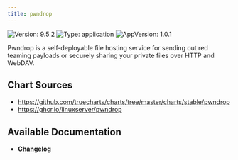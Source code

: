 ```yaml
---
title: pwndrop
---
```


![Version: 9.5.2](https://img.shields.io/badge/Version-9.5.2-informational?style=flat-square) ![Type: application](https://img.shields.io/badge/Type-application-informational?style=flat-square) ![AppVersion: 1.0.1](https://img.shields.io/badge/AppVersion-1.0.1-informational?style=flat-square)

Pwndrop is a self-deployable file hosting service for sending out red teaming payloads or securely sharing your private files over HTTP and WebDAV.

## Chart Sources

- https://github.com/truecharts/charts/tree/master/charts/stable/pwndrop
- https://ghcr.io/linuxserver/pwndrop

## Available Documentation

- [**Changelog**](./CHANGELOG.md)
